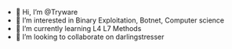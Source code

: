 - 👋 Hi, I’m @Tryware
- 👀 I’m interested in Binary Exploitation, Botnet, Computer science 
- 🌱 I’m currently learning L4 L7 Methods
- 💞️ I’m looking to collaborate on darlingstresser


